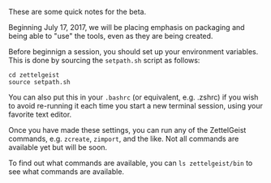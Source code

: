 These are some quick notes for the beta.

Beginning July 17, 2017, we will be placing emphasis on packaging and being able to "use" the tools, even as they are
being created.

Before beginnign a session, you should set up your environment variables. This is done by sourcing the `setpath.sh` 
script as follows:

```shell
cd zettelgeist
source setpath.sh
```

You can also put this in your `.bashrc` (or equivalent, e.g. .zshrc) if you wish to avoid re-running it each time you 
start a new terminal session, using your favorite text editor.

Once you have made these settings, you can run any of the ZettelGeist commands, e.g. `zcreate`, `zimport`, and the like.
Not all commands are available yet but will be soon.

To find out what commands are available, you can `ls zettelgeist/bin` to see what commands are available.

